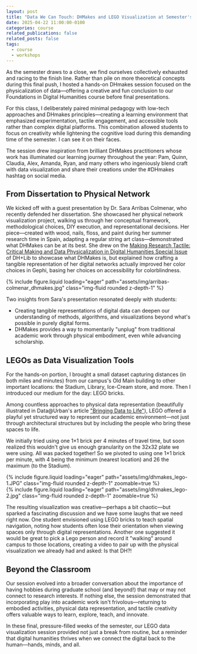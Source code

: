 ```yaml
---
layout: post
title: "Data We Can Touch: DHMakes and LEGO Visualization at Semester's End"
date: 2025-04-22 11:00:00-0100
categories: course
related_publications: false
related_posts: false
tags:
  - course
  - workshops
---
```

As the semester draws to a close, we find ourselves collectively exhausted and racing to the finish line. Rather than pile on more theoretical concepts during this final push, I hosted a hands-on DHmakes session focused on the physicalization of data—offering a creative and fun conclusion to our Foundations in Digital Humanities course before final presentations.

For this class, I deliberately paired minimal pedagogy with low-tech approaches and DHmakes principles—creating a learning environment that emphasized experimentation, tactile engagement, and accessible tools rather than complex digital platforms. This combination allowed students to focus on creativity while lightening the cognitive load during this demanding time of the semester. I can see it on their faces.

The session drew inspiration from brilliant DHMakes practitioners whose work has illuminated our learning journey throughout the year: Pam, Quinn, Claudia, Alex, Amanda, Ryan, and many others who ingeniously blend craft with data visualization and share their creations under the #DHmakes hashtag on social media.

## From Dissertation to Physical Network

We kicked off with a guest presentation by Dr. Sara Arribas Colmenar, who recently defended her dissertation. She showcased her physical network visualization project, walking us through her conceptual framework, methodological choices, DIY execution, and representational decisions. Her piece—created with wood, nails, floss, and paint during her summer research time in Spain, adapting a regular string art class—demonstrated what DHMakes can be at its best. She drew on the [Making Research Tactile: Critical Making and Data Physicalization in Digital Humanities Special Issue](https://dhandlib.org/making-research-tactile-critical-making-and-data-physicalization-in-digital-humanities/) of DH+Lib to showcase what DHMakes is, but explained how crafting a tangible representation of her digital networks actually improved her color choices in Gephi, basing her choices on accessibility for colorblindness.

<div class="row mt-3">
    <div class="col-sm mt-3 mt-md-0">
        {% include figure.liquid loading="eager" path="assets/img/arribas-colmenar_dhmakes.jpg" class="img-fluid rounded z-depth-1" %}
    </div>
</div>

Two insights from Sara's presentation resonated deeply with students:
- Creating tangible representations of digital data can deepen our understanding of methods, algorithms, and visualizations beyond what's possible in purely digital forms.
- DHMakes provides a way to momentarily "unplug" from traditional academic work through physical embodiment, even while advancing scholarship.

## LEGOs as Data Visualization Tools

For the hands-on portion, I brought a small dataset capturing distances (in both miles and minutes) from our campus's Old Main building to other important locations: the Stadium, Library, Ice-Cream store, and more. Then I introduced our medium for the day: LEGO bricks.

Among countless approaches to physical data representation (beautifully illustrated in Data@Urban's article ["Bringing Data to Life"](https://urban-institute.medium.com/bringing-data-to-life-physical-data-projects-at-urban-2afe193bd038)), LEGO offered a playful yet structured way to represent our academic environment—not just through architectural structures but by including the people who bring these spaces to life.

We initially tried using one 1×1 brick per 4 minutes of travel time, but soon realized this wouldn't give us enough granularity on the 32x32 plate we were using. All was packed together! So we pivoted to using one 1×1 brick per minute, with 4 being the minimum (nearest location) and 26 the maximum (to the Stadium).

<div class="row mt-3">
    <div class="col-sm mt-3 mt-md-0">
        {% include figure.liquid loading="eager" path="assets/img/dhmakes_lego-1.JPG" class="img-fluid rounded z-depth-1" zoomable=true %}
    </div>
    <div class="col-sm mt-3 mt-md-0">
        {% include figure.liquid loading="eager" path="assets/img/dhmakes_lego-2.jpg" class="img-fluid rounded z-depth-1" zoomable=true %}
    </div>
</div>

The resulting visualization was creative—perhaps a bit chaotic—but sparked a fascinating discussion and we have some laughs that we need right now. One student envisioned using LEGO bricks to teach spatial navigation, noting how students often lose their orientation when viewing spaces only through digital representations. Another one suggested it would be great to pick a Lego person and record it "walking" around campus to those locations, creating a video to pair up with the physical visualization we already had and asked: Is that DH?!

## Beyond the Classroom

Our session evolved into a broader conversation about the importance of having hobbies during graduate school (and beyond!) that may or may not connect to research interests. If nothing else, the session demonstrated that incorporating play into academic work isn't frivolous—returning to embodied activities, physical data representation, and tactile creativity offers valuable ways to learn, explore, teach, and innovate.

In these final, pressure-filled weeks of the semester, our LEGO data visualization session provided not just a break from routine, but a reminder that digital humanities thrives when we connect the digital back to the human—hands, minds, and all.
